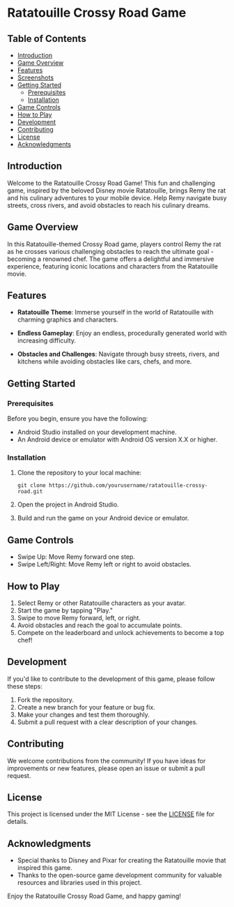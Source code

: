 # Ratatouille Crossy Road Game

## Table of Contents

- [Introduction](#introduction)
- [Game Overview](#game-overview)
- [Features](#features)
- [Screenshots](#screenshots)
- [Getting Started](#getting-started)
  - [Prerequisites](#prerequisites)
  - [Installation](#installation)
- [Game Controls](#game-controls)
- [How to Play](#how-to-play)
- [Development](#development)
- [Contributing](#contributing)
- [License](#license)
- [Acknowledgments](#acknowledgments)

## Introduction

Welcome to the Ratatouille Crossy Road Game! This fun and challenging game, inspired by the beloved Disney movie Ratatouille, brings Remy the rat and his culinary adventures to your mobile device. Help Remy navigate busy streets, cross rivers, and avoid obstacles to reach his culinary dreams.

## Game Overview

In this Ratatouille-themed Crossy Road game, players control Remy the rat as he crosses various challenging obstacles to reach the ultimate goal - becoming a renowned chef. The game offers a delightful and immersive experience, featuring iconic locations and characters from the Ratatouille movie.

## Features

- **Ratatouille Theme**: Immerse yourself in the world of Ratatouille with charming graphics and characters.

- **Endless Gameplay**: Enjoy an endless, procedurally generated world with increasing difficulty.

- **Obstacles and Challenges**: Navigate through busy streets, rivers, and kitchens while avoiding obstacles like cars, chefs, and more.

## Getting Started

### Prerequisites

Before you begin, ensure you have the following:

- Android Studio installed on your development machine.
- An Android device or emulator with Android OS version X.X or higher.

### Installation

1. Clone the repository to your local machine:
   ```
   git clone https://github.com/yourusername/ratatouille-crossy-road.git
   ```

2. Open the project in Android Studio.

3. Build and run the game on your Android device or emulator.

## Game Controls

- Swipe Up: Move Remy forward one step.
- Swipe Left/Right: Move Remy left or right to avoid obstacles.

## How to Play

1. Select Remy or other Ratatouille characters as your avatar.
2. Start the game by tapping "Play."
3. Swipe to move Remy forward, left, or right.
4. Avoid obstacles and reach the goal to accumulate points.
5. Compete on the leaderboard and unlock achievements to become a top chef!

## Development

If you'd like to contribute to the development of this game, please follow these steps:

1. Fork the repository.
2. Create a new branch for your feature or bug fix.
3. Make your changes and test them thoroughly.
4. Submit a pull request with a clear description of your changes.

## Contributing

We welcome contributions from the community! If you have ideas for improvements or new features, please open an issue or submit a pull request.

## License

This project is licensed under the MIT License - see the [LICENSE](LICENSE) file for details.

## Acknowledgments

- Special thanks to Disney and Pixar for creating the Ratatouille movie that inspired this game.
- Thanks to the open-source game development community for valuable resources and libraries used in this project.

Enjoy the Ratatouille Crossy Road Game, and happy gaming!
